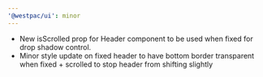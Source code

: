 ```yaml
---
'@westpac/ui': minor
---
```


- New isScrolled prop for Header component to be used when fixed for drop shadow control. 
- Minor style update on fixed header to have bottom border transparent when fixed + scrolled to stop header from shifting slightly
